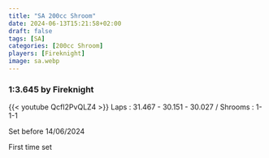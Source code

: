 ```yaml
---
title: "SA 200cc Shroom"
date: 2024-06-13T15:21:58+02:00
draft: false
tags: [SA]
categories: [200cc Shroom]
players: [Fireknight]
image: sa.webp
---
```

### 1:3.645 by Fireknight

{{< youtube QcfI2PvQLZ4 >}}
Laps : 31.467 - 30.151 - 30.027 /
Shrooms : 1-1-1

Set before 14/06/2024

First time set